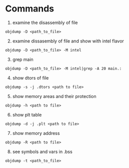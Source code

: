 # Commands

1) examine the disassembly of file
```
objdump -D <path_to_file>
```
2) examine dissasembly of file and show with intel flavor
```
objdump -D <path_to_file> -M intel
```
3) grep main
```
objdump -D <path_to_file> -M intel|grep -A 20 main.:
```
4) show dtors of file  
```
objdump -s -j .dtors <path to file>
```
5) show memory areas and their protection  
```
objdump -h <path to file>
```
6) show plt table  
```
objdump -d -j .plt <path to file>
```
7) show memory address  
```
objdump -R <path to file>
```
8) see symbols and vars in .bss
```
objdump -t <path_to_file>
```
